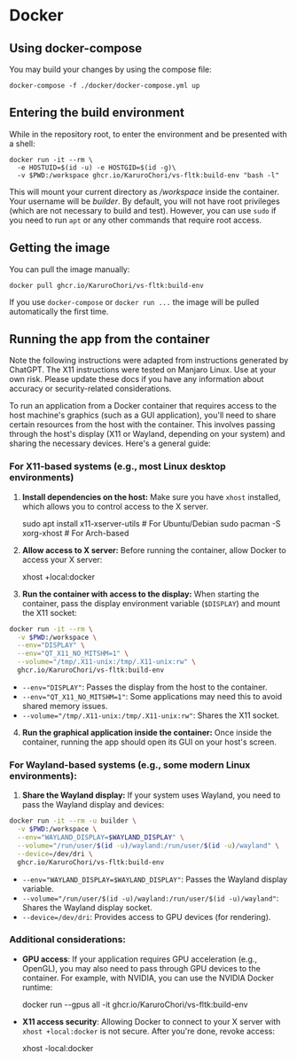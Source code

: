 # Docker

## Using docker-compose

You may build your changes by using the compose file:

    docker-compose -f ./docker/docker-compose.yml up

## Entering the build environment

While in the repository root, to enter the environment and be presented with a
shell:

    docker run -it --rm \
      -e HOSTUID=$(id -u) -e HOSTGID=$(id -g)\
      -v $PWD:/workspace ghcr.io/KaruroChori/vs-fltk:build-env "bash -l"

This will mount your current directory as */workspace* inside the container.
Your username will be *builder*. By default, you will not have root privileges
(which are not necessary to build and test). However, you can use `sudo` if
you need to run `apt` or any other commands that require root access.

## Getting the image

You can pull the image manually:

    docker pull ghcr.io/KaruroChori/vs-fltk:build-env

If you use `docker-compose` or `docker run ...` the image will be pulled
automatically the first time.

## Running the app from the container

Note the following instructions were adapted from instructions generated by
ChatGPT. The X11 instructions were tested on Manjaro Linux. Use at your own
risk. Please update these docs if you have any information about accuracy or
security-related considerations.

To run an application from a Docker container that requires access to the host
machine's graphics (such as a GUI application), you'll need to share certain
resources from the host with the container. This involves passing through the
host's display (X11 or Wayland, depending on your system) and sharing the
necessary devices. Here's a general guide:

### For X11-based systems (e.g., most Linux desktop environments)

1. **Install dependencies on the host:**
   Make sure you have `xhost` installed, which allows you to control access to
   the X server.

    sudo apt install x11-xserver-utils  # For Ubuntu/Debian
    sudo pacman -S xorg-xhost  # For Arch-based


2. **Allow access to X server:**
   Before running the container, allow Docker to access your X server:

    xhost +local:docker


3. **Run the container with access to the display:**
   When starting the container, pass the display environment variable
   (`$DISPLAY`) and mount the X11 socket:

```bash
docker run -it --rm \
  -v $PWD:/workspace \
  --env="DISPLAY" \
  --env="QT_X11_NO_MITSHM=1" \
  --volume="/tmp/.X11-unix:/tmp/.X11-unix:rw" \
  ghcr.io/KaruroChori/vs-fltk:build-env
```

   - `--env="DISPLAY"`: Passes the display from the host to the container.
   - `--env="QT_X11_NO_MITSHM=1"`: Some applications may need this to avoid shared memory issues.
   - `--volume="/tmp/.X11-unix:/tmp/.X11-unix:rw"`: Shares the X11 socket.

4. **Run the graphical application inside the container:**
   Once inside the container, running the app should open its GUI on your host's screen.

### For Wayland-based systems (e.g., some modern Linux environments):

1. **Share the Wayland display:**
   If your system uses Wayland, you need to pass the Wayland display and devices:

```bash
docker run -it --rm -u builder \
  -v $PWD:/workspace \
  --env="WAYLAND_DISPLAY=$WAYLAND_DISPLAY" \
  --volume="/run/user/$(id -u)/wayland:/run/user/$(id -u)/wayland" \
  --device=/dev/dri \
  ghcr.io/KaruroChori/vs-fltk:build-env
```

   - `--env="WAYLAND_DISPLAY=$WAYLAND_DISPLAY"`: Passes the Wayland display variable.
   - `--volume="/run/user/$(id -u)/wayland:/run/user/$(id -u)/wayland"`: Shares the Wayland display socket.
   - `--device=/dev/dri`: Provides access to GPU devices (for rendering).

### Additional considerations:

- **GPU access**: If your application requires GPU acceleration (e.g.,
OpenGL), you may also need to pass through GPU devices to the container. For
example, with NVIDIA, you can use the NVIDIA Docker runtime:

   docker run --gpus all -it ghcr.io/KaruroChori/vs-fltk:build-env

- **X11 access security**: Allowing Docker to connect to your X server with `xhost +local:docker` is not secure. After you're done, revoke access:

    xhost -local:docker
